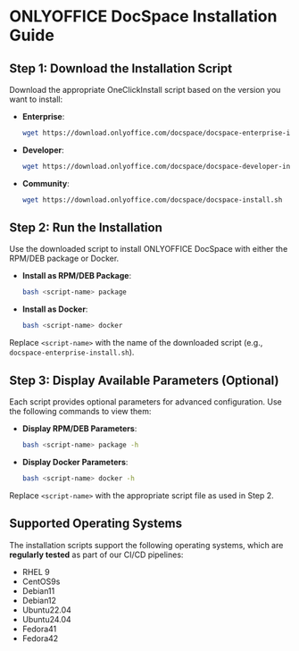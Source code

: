 # ONLYOFFICE DocSpace Installation Guide 

## Step 1: Download the Installation Script
Download the appropriate OneClickInstall script based on the version you want to install:

- **Enterprise**:
    ```bash
    wget https://download.onlyoffice.com/docspace/docspace-enterprise-install.sh
    ```
- **Developer**:
    ```bash
    wget https://download.onlyoffice.com/docspace/docspace-developer-install.sh
    ```
- **Community**:
    ```bash
    wget https://download.onlyoffice.com/docspace/docspace-install.sh
    ```

## Step 2: Run the Installation
Use the downloaded script to install ONLYOFFICE DocSpace with either the RPM/DEB package or Docker.

- **Install as RPM/DEB Package**:
    ```bash
    bash <script-name> package
    ```

- **Install as Docker**:
    ```bash
    bash <script-name> docker
    ```

Replace `<script-name>` with the name of the downloaded script (e.g., `docspace-enterprise-install.sh`).

## Step 3: Display Available Parameters (Optional)
Each script provides optional parameters for advanced configuration. Use the following commands to view them:

- **Display RPM/DEB Parameters**:
    ```bash
    bash <script-name> package -h
    ```

- **Display Docker Parameters**:
    ```bash
    bash <script-name> docker -h
    ```

Replace `<script-name>` with the appropriate script file as used in Step 2.

## Supported Operating Systems

The installation scripts support the following operating systems, which are **regularly tested** as part of our CI/CD pipelines:

<!-- OS-SUPPORT-LIST-START -->
- RHEL 9
- CentOS9s
- Debian11
- Debian12
- Ubuntu22.04
- Ubuntu24.04
- Fedora41
- Fedora42
<!-- OS-SUPPORT-LIST-END -->

